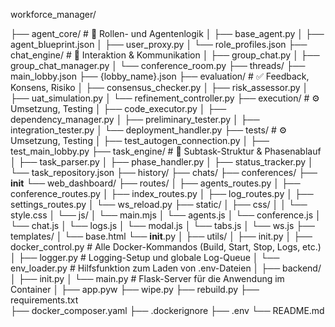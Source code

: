 workforce_manager/

├── agent_core/                     # 🧠 Rollen- und Agentenlogik
│   ├── base_agent.py
│   ├── agent_blueprint.json
│   ├── user_proxy.py
│   └── role_profiles.json
├── chat_engine/                    # 💬 Interaktion & Kommunikation
│   ├── group_chat.py
│   ├── group_chat_manager.py
│   └── conference_room.py
├── threads/
    ├── main_lobby.json
    ├── {lobby_name}.json
├── evaluation/                     # ✅ Feedback, Konsens, Risiko
│   ├── consensus_checker.py
│   ├── risk_assessor.py
│   ├── uat_simulation.py
│   └── refinement_controller.py
├── execution/                      # ⚙️ Umsetzung, Testing
│   ├── code_executor.py
│   ├── dependency_manager.py
│   ├── preliminary_tester.py
│   ├── integration_tester.py
│   └── deployment_handler.py
├── tests/                      # ⚙️ Umsetzung, Testing
│   ├── test_autogen_connection.py
│   ├── test_main_lobby.py
├── task_engine/                    # 🧩 Subtask-Struktur & Phasenablauf
│   ├── task_parser.py
│   ├── phase_handler.py
│   ├── status_tracker.py
│   └── task_repository.json
├── history/
    ├── chats/
    ├── conferences/
        ├── __init__
└── web_dashboard/
    ├── routes/
    │   ├── agents_routes.py
    │   ├── conference_routes.py
    │   ├── index_routes.py
    │   ├── log_routes.py
    │   ├── settings_routes.py
    │   └── ws_reload.py
    ├── static/
    │   ├── css/
    │   │   └── style.css
    │   └── js/
    │       └── main.mjs
    │       └── agents.js
    │       └── conference.js
    │       └── chat.js
    │       └── logs.js
    │       └── modal.js
    │       └── tabs.js
    │       └── ws.js
    ├── templates/
    │   └── base.html
    └── __init__.py
│
├── utils/
│ ├── init.py
│ ├── docker_control.py # Alle Docker-Kommandos (Build, Start, Stop, Logs, etc.)
│ ├── logger.py # Logging-Setup und globale Log-Queue
│ └── env_loader.py # Hilfsfunktion zum Laden von .env-Dateien
│
├── backend/
│ ├── init.py
│ └── main.py # Flask-Server für die Anwendung im Container
│
├── app.pyw
├── wipe.py
├── rebuild.py
├── requirements.txt                 
├── docker_composer.yaml
├── .dockerignore
├── .env
└── README.md 